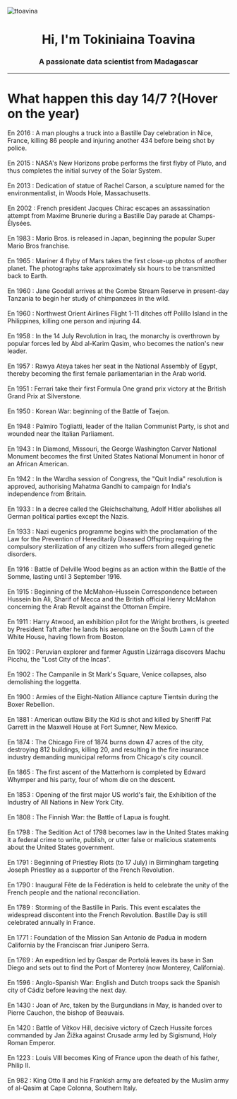 
<p align="left"> <img src="https://komarev.com/ghpvc/?username=ttoavina&label=Profile%20views&color=0e75b6&style=flat" alt="ttoavina" /> </p>
<h1 align="center">Hi, I'm Tokiniaina Toavina</h1>
<h3 align="center">A passionate data scientist from Madagascar</h3>
    
<hr/>
<h1> What happen this day 14/7 ?(Hover on the year)</h1>

En 2016 : A man ploughs a truck into a Bastille Day celebration in Nice, France, killing 86 people and injuring another 434 before being shot by police.
<br/><br/>
En 2015 : NASA's New Horizons probe performs the first flyby of Pluto, and thus completes the initial survey of the Solar System.
<br/><br/>
En 2013 : Dedication of statue of Rachel Carson, a sculpture named for the environmentalist, in Woods Hole, Massachusetts.
<br/><br/>
En 2002 : French president Jacques Chirac escapes an assassination attempt from Maxime Brunerie during a Bastille Day parade at Champs-Élysées.
<br/><br/>
En 1983 : Mario Bros. is released in Japan, beginning the popular Super Mario Bros franchise.
<br/><br/>
En 1965 : Mariner 4 flyby of Mars takes the first close-up photos of another planet. The photographs take approximately six hours to be transmitted back to Earth.
<br/><br/>
En 1960 : Jane Goodall arrives at the Gombe Stream Reserve in present-day Tanzania to begin her study of chimpanzees in the wild.
<br/><br/>
En 1960 : Northwest Orient Airlines Flight 1-11 ditches off Polillo Island in the Philippines, killing one person and injuring 44.
<br/><br/>
En 1958 : In the 14 July Revolution in Iraq, the monarchy is overthrown by popular forces led by Abd al-Karim Qasim, who becomes the nation's new leader.
<br/><br/>
En 1957 : Rawya Ateya takes her seat in the National Assembly of Egypt, thereby becoming the first female parliamentarian in the Arab world.
<br/><br/>
En 1951 : Ferrari take their first Formula One grand prix victory at the British Grand Prix at Silverstone.
<br/><br/>
En 1950 : Korean War: beginning of the Battle of Taejon.
<br/><br/>
En 1948 : Palmiro Togliatti, leader of the Italian Communist Party, is shot and wounded near the Italian Parliament.
<br/><br/>
En 1943 : In Diamond, Missouri, the George Washington Carver National Monument becomes the first United States National Monument in honor of an African American.
<br/><br/>
En 1942 : In the Wardha session of Congress, the "Quit India" resolution is approved, authorising Mahatma Gandhi to campaign for India's independence from Britain.
<br/><br/>
En 1933 : In a decree called the Gleichschaltung, Adolf Hitler abolishes all German political parties except the Nazis.
<br/><br/>
En 1933 : Nazi eugenics programme begins with the proclamation of the Law for the Prevention of Hereditarily Diseased Offspring requiring the compulsory sterilization of any citizen who suffers from alleged genetic disorders.
<br/><br/>
En 1916 : Battle of Delville Wood begins as an action within the Battle of the Somme, lasting until 3 September 1916.
<br/><br/>
En 1915 : Beginning of the McMahon–Hussein Correspondence between Hussein bin Ali, Sharif of Mecca and the British official Henry McMahon concerning the Arab Revolt against the Ottoman Empire.
<br/><br/>
En 1911 : Harry Atwood, an exhibition pilot for the Wright brothers, is greeted by President Taft after he lands his aeroplane on the South Lawn of the White House, having flown from Boston.
<br/><br/>
En 1902 : Peruvian explorer and farmer Agustín Lizárraga discovers Machu Picchu, the "Lost City of the Incas".
<br/><br/>
En 1902 : The Campanile in St Mark's Square, Venice collapses, also demolishing the loggetta.
<br/><br/>
En 1900 : Armies of the Eight-Nation Alliance capture Tientsin during the Boxer Rebellion.
<br/><br/>
En 1881 : American outlaw Billy the Kid is shot and killed by Sheriff Pat Garrett in the Maxwell House at Fort Sumner, New Mexico.
<br/><br/>
En 1874 : The Chicago Fire of 1874 burns down 47 acres of the city, destroying 812 buildings, killing 20, and resulting in the fire insurance industry demanding municipal reforms from Chicago's city council.
<br/><br/>
En 1865 : The first ascent of the Matterhorn is completed by Edward Whymper and his party, four of whom die on the descent.
<br/><br/>
En 1853 : Opening of the first major US world's fair, the Exhibition of the Industry of All Nations in New York City.
<br/><br/>
En 1808 : The Finnish War: the Battle of Lapua is fought.
<br/><br/>
En 1798 : The Sedition Act of 1798 becomes law in the United States making it a federal crime to write, publish, or utter false or malicious statements about the United States government.
<br/><br/>
En 1791 : Beginning of Priestley Riots (to 17 July) in Birmingham targeting Joseph Priestley as a supporter of the French Revolution.
<br/><br/>
En 1790 : Inaugural Fête de la Fédération is held to celebrate the unity of the French people and the national reconciliation.
<br/><br/>
En 1789 : Storming of the Bastille in Paris. This event escalates the widespread discontent into the French Revolution. Bastille Day is still celebrated annually in France.
<br/><br/>
En 1771 : Foundation of the Mission San Antonio de Padua in modern California by the Franciscan friar Junípero Serra.
<br/><br/>
En 1769 : An expedition led by Gaspar de Portolá leaves its base in San Diego and sets out to find the Port of Monterey (now Monterey, California).
<br/><br/>
En 1596 : Anglo-Spanish War: English and Dutch troops sack the Spanish city of Cádiz before leaving the next day.
<br/><br/>
En 1430 : Joan of Arc, taken by the Burgundians in May, is handed over to Pierre Cauchon, the bishop of Beauvais.
<br/><br/>
En 1420 : Battle of Vítkov Hill, decisive victory of Czech Hussite forces commanded by Jan Žižka against Crusade army led by Sigismund, Holy Roman Emperor.
<br/><br/>
En 1223 : Louis VIII becomes King of France upon the death of his father, Philip II.
<br/><br/>
En 982 : King Otto II and his Frankish army are defeated by the Muslim army of al-Qasim at Cape Colonna, Southern Italy.
<br/><br/>

